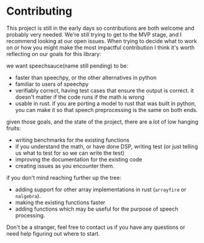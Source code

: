 # Contributing

This project is still in the early days so contributions are both welcome and probably very needed. We're still trying to get to the MVP stage, and I recommend looking at our open issues. When trying to decide what to work on or how you might make the most impactful contribution I think it's worth reflecting on our goals for this library:

we want speechsauce(name still pending) to be:

- faster than speechpy, or the other alternatives in python
- familiar to users of speechpy
- verifiably correct, having test cases that ensure the output is correct. it doesn't matter if the code runs if the math is wrong
- usable in rust. if you are porting a model to rust that was built in python, you can make it so that speech preprocessing is the same on both ends.

given those goals, and the state of the project, there are a lot of low hanging fruits:

- writing benchmarks for the existing functions
- if you understand the math, or have done DSP, writing test (or just telling us what to test for so we can write the test)
- improving the documentation for the existing code
- creating issues as you encounter them.

if you don't mind reaching further up the tree:

- adding support for other array implementations in rust (`arrayfire` or `nalgebra`).
- making the existing functions faster
- adding functions which may be useful for the purpose of speech processing.

Don't be a stranger, feel free to contact us if you have any questions or need help figuring out where to start.